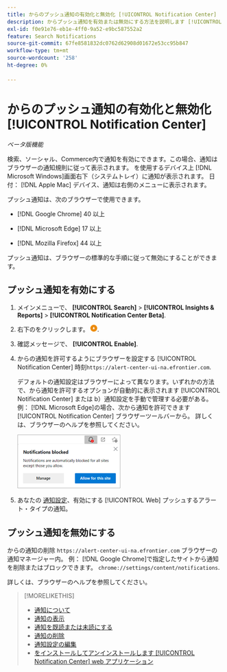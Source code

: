 ```yaml
---
title: からのプッシュ通知の有効化と無効化 [!UICONTROL Notification Center]
description: からプッシュ通知を有効または無効にする方法を説明します [!UICONTROL Notification Center].
exl-id: f0e91e76-eb1e-4ff0-9a52-e9bc587552a2
feature: Search Notifications
source-git-commit: 67fe8581832dc0762d62908d01672e53cc95b847
workflow-type: tm+mt
source-wordcount: '258'
ht-degree: 0%

---
```


# からのプッシュ通知の有効化と無効化 [!UICONTROL Notification Center]

*ベータ版機能*

検索、ソーシャル、Commerce内で通知を有効にできます。この場合、通知はブラウザーの通知規則に従って表示されます。 を使用するデバイス上 [!DNL Microsoft Windows]画面右下（システムトレイ）に通知が表示されます。 日付： [!DNL Apple Mac] デバイス、通知は右側のメニューに表示されます。

プッシュ通知は、次のブラウザーで使用できます。

* [!DNL Google Chrome] 40 以上

* [!DNL Microsoft Edge] 17 以上

* [!DNL Mozilla Firefox] 44 以上

プッシュ通知は、ブラウザーの標準的な手順に従って無効にすることができます。

## プッシュ通知を有効にする

1. メインメニューで、 **[!UICONTROL Search]** > **[!UICONTROL Insights & Reports]** > **[!UICONTROL Notification Center Beta]**.

2. 右下のをクリックします。 ![プッシュ通知を有効にする](/help/search-social-commerce/assets/notifications-push.png "プッシュ通知を有効にする").

3. 確認メッセージで、 **[!UICONTROL Enable]**.

4. からの通知を許可するようにブラウザーを設定する [!UICONTROL Notification Center] 時刻`https://alert-center-ui-na.efrontier.com`.

   デフォルトの通知設定はブラウザーによって異なります。いずれかの方法で、から通知を許可するオプションが自動的に表示されます [!UICONTROL Notification Center] または b）通知設定を手動で管理する必要がある。 例： [!DNL Microsoft Edge]の場合、次から通知を許可できます [!UICONTROL Notification Center] ブラウザーツールバーから。 詳しくは、ブラウザーのヘルプを参照してください。

   ![Microsoft Edge で通知設定を管理する場所](/help/search-social-commerce/assets/notifications-blocked-dialog.png "Microsoft Edge で通知設定を管理する場所")

5. あなたの [通知設定](notification-edit.md)、有効にする [!UICONTROL Web] プッシュするアラート・タイプの通知。

## プッシュ通知を無効にする

からの通知の削除 `https://alert-center-ui-na.efrontier.com` ブラウザーの通知マネージャー内。 例： [!DNL Google Chrome]で指定したサイトから通知を削除またはブロックできます。 `chrome://settings/content/notifications`.

詳しくは、ブラウザーのヘルプを参照してください。

>[!MORELIKETHIS]
>
>* [通知について](/help/search-social-commerce/notifications/notification-about.md)
>* [通知の表示](notification-view.md)
>* [通知を既読または未読にする](notification-mark-read-unread.md)
>* [通知の削除](notification-delete.md)
>* [通知設定の編集](notification-edit.md)
>* [をインストールしてアンインストールします [!UICONTROL Notification Center] web アプリケーション](notification-app-install-uninstall.md)
